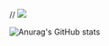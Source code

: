// <a href="#" target="_blank"><img src="https://img.shields.io/badge/#181717?style=github" /></a>

![Anurag's GitHub stats](https://github-readme-stats.vercel.app/api?username=choikiyeop&show_icons=true&theme=react)

